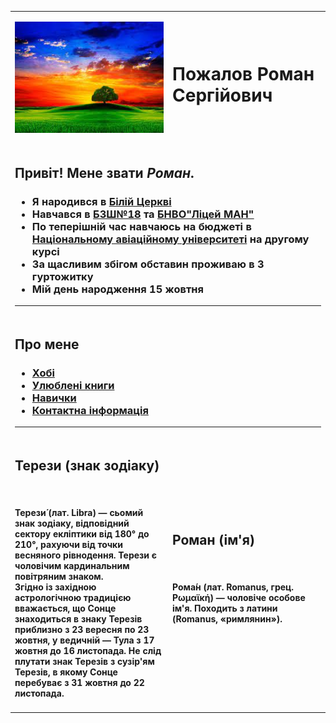<!DOCTYPE html>
<html>
  <head>
    <title> Роман </title>
    <meta charset="utf-8">
</head>
<body>
<table cellspacing="20">
 <tr>
  <td>
   <p><img src="1.jpg" ></p>
  </td>
  <td>
   <h1> Пожалов Роман Сергійович </h1>
 </td>
</tr>
<tr>
  <td colspan="2" >
    <h2>Привіт! Мене звати <em>Роман</em>.</h2>
<h3><ul>
<li>Я народився в <a href="https://uk.wikipedia.org/wiki/Біла_Церква"> Білій Церкві </a></li>
<li>Навчався в <a href="https://school.i18.pp.ua">БЗШ№18</a> та <a href="https://statelic.kiev.ua">БНВО"Ліцей МАН"</a></li>
<li>По теперішній час навчаюсь на бюджеті в <a href="https://nau.edu.ua">Національному авіаційному університеті</a> на другому курсі</li>
<li>За щасливим збігом обставин проживаю в 3 гуртожитку </li>
<li>Мій день народження 15 жовтня</li>
</ul></h3>
<hr>
   </td>
  </tr>
  <tr>
<td colspan="2" >
<h2>Про мене</h2>
<h3><ul>
  <li><a href="index1.html">Хобі</a></li>
  <li><a href="index2.html">Улюблені книги</a></li>
  <li><a href="index3.html">Навички</a></li>
  <li><a href="index4.html">Контактна інформація</a></li>
<ul></h3>
<hr>
    </td>
    </tr>
    <tr>
      <td width="50%">
        <h2>Терези (знак зодіаку)</h2><br>
        <h4>Терези́ (лат. Libra)  — сьомий знак зодіаку, відповідний сектору екліптики від 180° до 210°, рахуючи від точки весняного рівнодення. Терези є чоловічим кардинальним повітряним знаком.<br>
            Згідно із західною астрологічною традицією вважається, що Сонце знаходиться в знаку Терезів приблизно з 23 вересня по 23 жовтня, у ведичній — Тула з 17 жовтня до 16 листопада. Не слід плутати знак Терезів з сузір'ям Терезів, в якому Сонце перебуває з 31 жовтня до 22 листопада.</h4>
      </td>
      <td>
        <h2>Роман (ім'я)</h2><br>
        <h4>Рома́н (лат. Romanus, грец. Ρωμαϊκή) — чоловіче особове ім'я. Походить з латини (Romanus, «римлянин»).</h4>
      </td>
    </tr>
  </table>
  </body>
</html>
